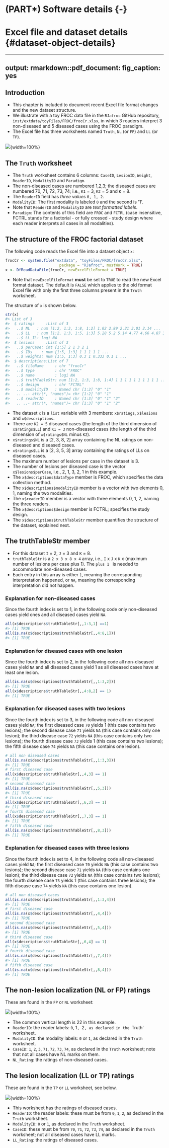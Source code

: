 # (PART\*) Software details {-}

# Excel file and dataset details {#dataset-object-details}

---
output:
  rmarkdown::pdf_document:
    fig_caption: yes        
---



## Introduction
* This chapter is included to document recent Excel file format changes and the new dataset structure.
* We illustrate with a toy FROC data file in the `RJafroc` GitHub repository, `inst/extdata/toyFiles/FROC/frocCr.xlsx`, in which 3 readers interpret 3 non-diseased and 5 diseased cases using the FROC paradigm.
* The Excel file has three worksheets named `Truth`, `NL` (or `FP`) and `LL` (or `TP`). 

![](images/software-details/frocCrTruth.png){width=100%}

## The `Truth` worksheet 
* The `Truth` worksheet contains 6 columns: `CaseID`, `LesionID`, `Weight`, `ReaderID`, `ModalityID` and `Paradigm`. 
* The non-diseased cases are numbered 1,2,3; the diseased cases are numbered 70, 71, 72, 73, 74; i.e., `K1` = 3, `K2` = 5 and `K` = 8. 
* The `ReaderID` field has *three values* `0, 1, 2`.
* `ModalityID`: The first modality is labeled `0` and the second is '1'. 
* Note that `ReaderID` and `ModalityID` are *text formatted labels*. 
* `Paradigm`: The contents of this field are `FROC` and `FCTRL` (case insensitive, FCTRL stands for a factorial - or fully crossed - study design where each reader interprets all cases in all modalities). 

## The structure of the FROC factorial dataset
The following code reads the Excel file into a dataset object `x`: 


```r
frocCr <- system.file("extdata", "toyFiles/FROC/frocCr.xlsx",
                        package = "RJafroc", mustWork = TRUE)
x <- DfReadDataFile(frocCr, newExcelFileFormat = TRUE)
```

* Note that `newExcelFileFormat` **must** be set to `TRUE` to read the new Excel format dataset. The default is `FALSE` which applies to the old format Excel file with only the first three columns present in the `Truth` worksheet.

The structure of `x` is shown below.


```r
str(x)
#> List of 3
#>  $ ratings     :List of 3
#>   ..$ NL   : num [1:2, 1:3, 1:8, 1:2] 1.02 2.89 2.21 3.01 2.14 ...
#>   ..$ LL   : num [1:2, 1:3, 1:5, 1:3] 5.28 5.2 5.14 4.77 4.66 4.87 3.01 3.27 3.31 3.19 ...
#>   ..$ LL_IL: logi NA
#>  $ lesions     :List of 3
#>   ..$ perCase: int [1:5] 2 1 3 2 1
#>   ..$ IDs    : num [1:5, 1:3] 1 1 1 1 1 ...
#>   ..$ weights: num [1:5, 1:3] 0.3 1 0.333 0.1 1 ...
#>  $ descriptions:List of 7
#>   ..$ fileName     : chr "frocCr"
#>   ..$ type         : chr "FROC"
#>   ..$ name         : logi NA
#>   ..$ truthTableStr: num [1:2, 1:3, 1:8, 1:4] 1 1 1 1 1 1 1 1 1 1 ...
#>   ..$ design       : chr "FCTRL"
#>   ..$ modalityID   : Named chr [1:2] "0" "1"
#>   .. ..- attr(*, "names")= chr [1:2] "0" "1"
#>   ..$ readerID     : Named chr [1:3] "0" "1" "2"
#>   .. ..- attr(*, "names")= chr [1:3] "0" "1" "2"
```

* The dataset `x` is a `list` variable with 3 members: `x$ratings`, `x$lesions` and `x$descriptions`.
* There are `K2 = 5` diseased cases (the length of the third dimension of `x$ratings$LL`) and `K1 = 3` non-diseased cases (the length of the third dimension of `x$ratings$NL` minus `K2`). 
* `x$ratings$NL` is a [2, 3, 8, 2] array containing the NL ratings on non-diseased and diseased cases. 
* `x$ratings$LL` is a [2, 3, 5, 3] array containing the ratings of LLs on diseased cases.
* The maximum number of lesions per case in the dataset is 3.
* The number of lesions per diseased case is the vector `x$lesions$perCase`, i.e., 2, 1, 3, 2, 1 in this example.
* The `x$descriptions$dataType` member is FROC, which specifies the data collection method. 
* The `x$descriptions$modalityID` member is a vector with two elements 0, 1, naming the two modalities. 
* The `x$readerID` member is a vector with three elements 0, 1, 2, naming the three readers. 
* The `x$descriptions$design` member is FCTRL; specifies the study design. 
* The `x$descriptions$truthTableStr` member quantifies the structure of the dataset, explained next.

## The truthTableStr member 
* For this dataset `I` = 2, `J` = 3 and `K` = 8.
* `truthTableStr` is a `2 x 3 x 8 x 4` array, i.e., `I` x `J` x `K` x (maximum number of lesions per case plus 1). The `plus 1 ` is needed to accommodate non-diseased cases. 
* Each entry in this array is either `1`, meaning the corresponding interpretation happened, or `NA`, meaning the corresponding interpretation did not happen. 

### Explanation for non-diseased cases

Since the fourth index is set to 1, in the following code only non-diseased cases yield ones and all diseased cases yield `NA`. 


```r
all(x$descriptions$truthTableStr[,,1:3,1] ==1)
#> [1] TRUE
all(is.na(x$descriptions$truthTableStr[,,4:8,1]))
#> [1] TRUE
```


### Explanation for diseased cases with one lesion

Since the fourth index is set to 2, in the following code all non-diseased cases yield `NA` and all diseased cases yield 1 as all diseased cases have at least one lesion. 


```r
all(is.na(x$descriptions$truthTableStr[,,1:3,2]))
#> [1] TRUE
all(x$descriptions$truthTableStr[,,4:8,2] == 1)
#> [1] TRUE
```


### Explanation for diseased cases with two lesions

Since the fourth index is set to 3, in the following code all non-diseased cases yield `NA`; the first diseased case `70` yields 1 (this case contains two lesions); the second disease case `71` yields `NA` (this case contains only one lesion); the third disease case `72` yields `NA` (this case contains only two lesions); the fourth disease case `73` yields 1 (this case contains two lesions); the fifth disease case `74` yields `NA` (this case contains one lesion). 


```r
# all non diseased cases
all(is.na(x$descriptions$truthTableStr[,,1:3,3]))
#> [1] TRUE
# first diseased case
all(x$descriptions$truthTableStr[,,4,3] == 1)
#> [1] TRUE
# second diseased case
all(is.na(x$descriptions$truthTableStr[,,5,3]))
#> [1] TRUE
# third diseased case
all(x$descriptions$truthTableStr[,,6,3] == 1)
#> [1] TRUE
# fourth diseased case
all(x$descriptions$truthTableStr[,,7,3] == 1)
#> [1] TRUE
# fifth diseased case
all(is.na(x$descriptions$truthTableStr[,,8,3]))
#> [1] TRUE
```


### Explanation for diseased cases with three lesions

Since the fourth index is set to 4, in the following code all non-diseased cases yield `NA`; the first diseased case `70` yields `NA` (this case contains two lesions); the second disease case `71` yields `NA` (this case contains one lesion); the third disease case `72` yields `NA` (this case contains two lesions); the fourth disease case `73` yields 1 (this case contains three lesions); the fifth disease case `74` yields `NA` (this case contains one lesion). 


```r
# all non diseased cases
all(is.na(x$descriptions$truthTableStr[,,1:3,4]))
#> [1] TRUE
# first diseased case
all(is.na(x$descriptions$truthTableStr[,,4,4]))
#> [1] TRUE
# second diseased case
all(is.na(x$descriptions$truthTableStr[,,5,4]))
#> [1] TRUE
# third diseased case
all(x$descriptions$truthTableStr[,,6,4] == 1)
#> [1] TRUE
# fourth diseased case
all(is.na(x$descriptions$truthTableStr[,,7,4]))
#> [1] TRUE
# fifth diseased case
all(is.na(x$descriptions$truthTableStr[,,8,4]))
#> [1] TRUE
```


## The non-lesion localization (NL or FP) ratings
These are found in the `FP` or `NL` worksheet:

![](images/software-details/frocCrFp.png){width=100%}

* The common vertical length is 22 in this example. 
* `ReaderID`: the reader labels: `0`, 1`, `2`, as declared in the `Truth` worksheet. 
* `ModalityID`: the modality labels: `0` or `1`, as declared in the `Truth` worksheet. 
* `CaseID`: `1`, `2`, `3`, `71`, `72`, `73`, `74`, as declared in the `Truth` worksheet; note that not all cases have NL marks on them.  
* `NL_Rating`: the ratings of non-diseased cases.


## The lesion localization (LL or TP) ratings
These are found in the `TP` or `LL` worksheet, see below.

![](images/software-details/frocCrTp.png){width=100%}

* This worksheet has the ratings of diseased cases. 
* `ReaderID`: the reader labels: these must be from `0`, `1`, `2`, as declared in the `Truth` worksheet. 
* `ModalityID`: `0` or `1`, as declared in the `Truth` worksheet. 
* `CaseID`: these must be from `70`, `71`, `72`, `73`, `74`, as declared in the `Truth` worksheet; not all diseased cases have LL marks.   
* `LL_Rating`: the ratings of diseased cases.

